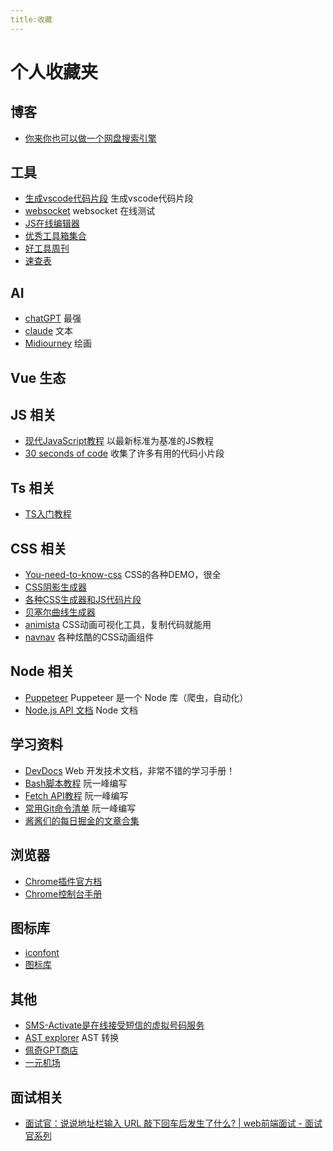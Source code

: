 ```yaml
---
title:收藏
---
```

# 个人收藏夹

## 博客

* [你来你也可以做一个网盘搜索引擎](https://justin3go.com/%E5%8D%9A%E5%AE%A2/2023/08/29%E4%BD%A0%E6%9D%A5%E4%BD%A0%E4%B9%9F%E5%8F%AF%E4%BB%A5%E5%81%9A%E4%B8%80%E4%B8%AA%E7%BD%91%E7%9B%98%E6%90%9C%E7%B4%A2%E5%BC%95%E6%93%8E.html)

## 工具

* [生成vscode代码片段](https://snippet-generator.app/) 生成vscode代码片段
* [websocket](http://www.websocket-test.com/) websocket 在线测试
* [JS在线编辑器](https://jsrun.net/new?mode=black)
* [优秀工具箱集合](https://awesome-toolbox-chinese.bestxtools.com/)
* [好工具周刊](https://bestxtools.zhubai.love/)
* [速查表](https://wangchujiang.com/reference/)

## AI

* [chatGPT](https://chat.openai.com/) 最强
* [claude](https://claude.ai/) 文本
* [Midiourney](https://www.midjourney.com/) 绘画

## Vue 生态

## JS 相关

* [现代JavaScript教程](https://zh.javascript.info) 以最新标准为基准的JS教程
* [30 seconds of code](https://30secondsofcode.org/) 收集了许多有用的代码小片段
  
## Ts 相关

* [TS入门教程](http://ts.xcatliu.com/)

## CSS 相关

* [You-need-to-know-css](https://lhammer.cn/You-need-to-know-css/#/zh-cn/) CSS的各种DEMO，很全
* [CSS阴影生成器](https://neumorphism.io/)
* [各种CSS生成器和JS代码片段](https://juejin.cn/post/7030572979868139551?utm_source=gold_browser_extension)
* [贝塞尔曲线生成器](https://cubic-bezier.com)
* [animista](https://animista.net/) CSS动画可视化工具，复制代码就能用
* [navnav](http://navnav.co/) 各种炫酷的CSS动画组件

## Node 相关

* [Puppeteer](https://puppeteer.bootcss.com/) Puppeteer 是一个 Node 库（爬虫，自动化）
* [Node.js API 文档](http://nodejs.cn/api/fs.html) Node 文档

## 学习资料

* [DevDocs](https://devdocs.io/) Web 开发技术文档，非常不错的学习手册！
* [Bash脚本教程](https://wangdoc.com/bash/) 阮一峰编写
* [Fetch API教程](https://www.ruanyifeng.com/blog/2020/12/fetch-tutorial.html) 阮一峰编写
* [常用Git命令清单](https://www.ruanyifeng.com/blog/2015/12/git-cheat-sheet.html) 阮一峰编写
* [酱酱们的每日掘金的文章合集](https://tea-blog.github.io/auto-sync-blog/sort/all.html)

## 浏览器

* [Chrome插件官方档](https://developer.chrome.com/docs/extensions/reference/)
* [Chrome控制台手册](https://leeon.gitbooks.io/devtools/content/learn_basic/tips_and_tricks_part_console.html)

## 图标库

* [iconfont](https://www.iconfont.cn/)
* [图标库](https://iconbuddy.app/clarity)

## 其他

* [SMS-Activate是在线接受短信的虚拟号码服务](https://sms-activate.org/)
* [AST explorer](https://astexplorer.net/) AST 转换
* [佩奇GPT商店](https://peiqi.shop/)
* [一元机场](https://xn--4gq62f52gdss.com/)

## 面试相关

* [面试官：说说地址栏输入 URL 敲下回车后发生了什么? | web前端面试 - 面试官系列](https://vue3js.cn/interview/http/after_url.html)
